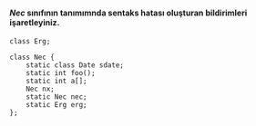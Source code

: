#### _Nec_ sınıfının tanımımnda sentaks hatası oluşturan bildirimleri işaretleyiniz.

```
class Erg;

class Nec {
	static class Date sdate;
	static int foo();
	static int a[];
	Nec nx;
	static Nec nec;
	static Erg erg;
};
```

